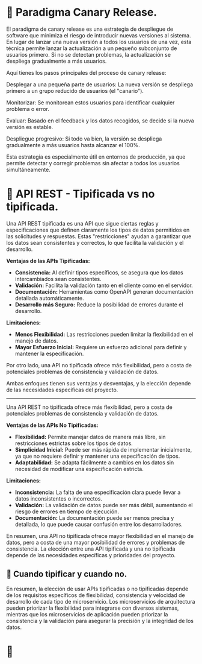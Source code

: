 
# 🔹 Paradigma Canary Release.
El paradigma de canary release es una estrategia de despliegue de software que minimiza el riesgo de introducir nuevas versiones al sistema. En lugar de lanzar una nueva versión a todos los usuarios de una vez, esta técnica permite lanzar la actualización a un pequeño subconjunto de usuarios primero. Si no se detectan problemas, la actualización se despliega gradualmente a más usuarios.

Aquí tienes los pasos principales del proceso de canary release:

Desplegar a una pequeña parte de usuarios: La nueva versión se despliega primero a un grupo reducido de usuarios (el "canario").

Monitorizar: Se monitorean estos usuarios para identificar cualquier problema o error.

Evaluar: Basado en el feedback y los datos recogidos, se decide si la nueva versión es estable.

Despliegue progresivo: Si todo va bien, la versión se despliega gradualmente a más usuarios hasta alcanzar el 100%.

Esta estrategia es especialmente útil en entornos de producción, ya que permite detectar y corregir problemas sin afectar a todos los usuarios simultáneamente.

# 🔹 API REST - Tipificada vs no tipificada.
Una API REST tipificada es una API que sigue ciertas reglas y especificaciones que definen claramente los tipos de datos permitidos en las solicitudes y respuestas. Estas "restricciones" ayudan a garantizar que los datos sean consistentes y correctos, lo que facilita la validación y el desarrollo.

**Ventajas de las APIs Tipificadas:**
- **Consistencia:** Al definir tipos específicos, se asegura que los datos intercambiados sean consistentes.
- **Validación:** Facilita la validación tanto en el cliente como en el servidor.
- **Documentación:** Herramientas como OpenAPI generan documentación detallada automáticamente.
- **Desarrollo más Seguro:** Reduce la posibilidad de errores durante el desarrollo.

**Limitaciones:**
- **Menos Flexibilidad:** Las restricciones pueden limitar la flexibilidad en el manejo de datos.
- **Mayor Esfuerzo Inicial:** Requiere un esfuerzo adicional para definir y mantener la especificación.

Por otro lado, una API no tipificada ofrece más flexibilidad, pero a costa de potenciales problemas de consistencia y validación de datos.

Ambas enfoques tienen sus ventajas y desventajas, y la elección depende de las necesidades específicas del proyecto.

---

Una API REST no tipificada ofrece más flexibilidad, pero a costa de potenciales problemas de consistencia y validación de datos.

**Ventajas de las APIs No Tipificadas:**
- **Flexibilidad:** Permite manejar datos de manera más libre, sin restricciones estrictas sobre los tipos de datos.
- **Simplicidad Inicial:** Puede ser más rápida de implementar inicialmente, ya que no requiere definir y mantener una especificación de tipos.
- **Adaptabilidad:** Se adapta fácilmente a cambios en los datos sin necesidad de modificar una especificación estricta.

**Limitaciones:**
- **Inconsistencia:** La falta de una especificación clara puede llevar a datos inconsistentes o incorrectos.
- **Validación:** La validación de datos puede ser más débil, aumentando el riesgo de errores en tiempo de ejecución.
- **Documentación:** La documentación puede ser menos precisa y detallada, lo que puede causar confusión entre los desarrolladores.

En resumen, una API no tipificada ofrece mayor flexibilidad en el manejo de datos, pero a costa de una mayor posibilidad de errores y problemas de consistencia. La elección entre una API tipificada y una no tipificada depende de las necesidades específicas y prioridades del proyecto.

## 🔸 Cuando tipificar y cuando no.
En resumen, la elección de usar APIs tipificadas o no tipificadas depende de los requisitos específicos de flexibilidad, consistencia y velocidad de desarrollo de cada tipo de microservicio. Los microservicios de arquitectura pueden priorizar la flexibilidad para integrarse con diversos sistemas, mientras que los microservicios de aplicación pueden priorizar la consistencia y la validación para asegurar la precisión y la integridad de los datos.

# 🔹 
